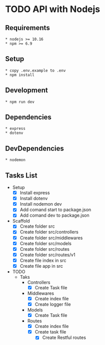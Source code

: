 # TODO API with Nodejs

## Requirements

    * nodejs >= 10.16
    * npm >= 6.9

## Setup

    * copy .env.example to .env
    * npm install
    
## Development

    * npm run dev

## Dependencies

    * express
    * dotenv

## DevDependencies

    * nodemon

## Tasks List

*  Setup 
    * [x] Install express
    * [x] Install dotenv
    * [x] Install nodemon dev
    * [x] Add comand start to package.json
    * [x] Add comand dev to package.json
*   Scaffold
    * [x] Create folder src
    * [x] Create folder src/controllers
    * [x] Create folder src/middlewares
    * [x] Create folder src/models
    * [x] Create folder src/routes
    * [x] Create folder src/routes/v1
    * [x] Create file index in src
    * [x] Create file app in src
*   TODO
    * Taks 
        * Controllers 
            * [x] Create Task file
        * Middlewares
            * [x] Create index file
            * [x] Create logger file 
        * Models 
            * [x] Create Task file
        * Routes 
            * [x] Create index file
            * [x] Create task file
                * [x] Create Restful routes    